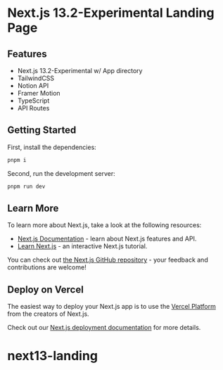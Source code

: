 # Next.js 13.2-Experimental Landing Page

## Features

- Next.js 13.2-Experimental w/ App directory
- TailwindCSS
- Notion API
- Framer Motion
- TypeScript
- API Routes

## Getting Started

First, install the dependencies:

```bash
pnpm i
```

Second, run the development server:

```bash
pnpm run dev
```

## Learn More

To learn more about Next.js, take a look at the following resources:

- [Next.js Documentation](https://nextjs.org/docs) - learn about Next.js features and API.
- [Learn Next.js](https://nextjs.org/learn) - an interactive Next.js tutorial.

You can check out [the Next.js GitHub repository](https://github.com/vercel/next.js/) - your feedback and contributions are welcome!

## Deploy on Vercel

The easiest way to deploy your Next.js app is to use the [Vercel Platform](https://vercel.com/new?utm_medium=default-template&filter=next.js&utm_source=create-next-app&utm_campaign=create-next-app-readme) from the creators of Next.js.

Check out our [Next.js deployment documentation](https://nextjs.org/docs/deployment) for more details.

# next13-landing
